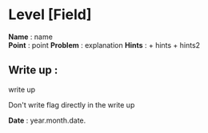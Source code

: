 # Level [Field]  
**Name** : name  
**Point** : point
**Problem** : explanation
**Hints** : + hints
            + hints2

## Write up :
write up

Don't write flag directly in the write up

**Date** : year.month.date.
